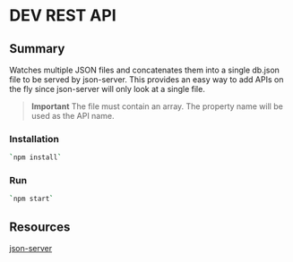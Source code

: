 # DEV REST API

## Summary

Watches multiple JSON files and concatenates them into a single db.json file to be served by json-server. This provides an easy way to add APIs on the fly since json-server will only look at a single file.

> **Important** The file must contain an array. The property name will be used as the API name.

### Installation

```bash
`npm install`
```

### Run

```bash
`npm start`
```

## Resources

[json-server](https://github.com/typicode/json-server)